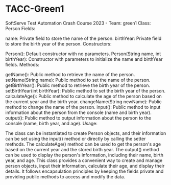 # TACC-Green1
SoftServe Test Automation Crash Course 2023 - Team: green1
Class: Person
Fields:

name: Private field to store the name of the person.
birthYear: Private field to store the birth year of the person.
Constructors:

Person(): Default constructor with no parameters.
Person(String name, int birthYear): Constructor with parameters to initialize the name and birthYear fields.
Methods:

getName(): Public method to retrieve the name of the person.
setName(String name): Public method to set the name of the person.
getBirthYear(): Public method to retrieve the birth year of the person.
setBirthYear(int birthYear): Public method to set the birth year of the person.
calculateAge(): Public method to calculate the age of the person based on the current year and the birth year.
changeName(String newName): Public method to change the name of the person.
input(): Public method to input information about the person from the console (name and birth year).
output(): Public method to output information about the person to the console (name, birth year, and age).
Usage:

The class can be instantiated to create Person objects, and their information can be set using the input() method or directly by calling the setter methods.
The calculateAge() method can be used to get the person's age based on the current year and the stored birth year.
The output() method can be used to display the person's information, including their name, birth year, and age.
This class provides a convenient way to create and manage person objects, input their information, calculate their age, and display their details. It follows encapsulation principles by keeping the fields private and providing public methods to access and modify the data.
